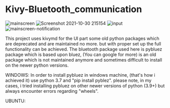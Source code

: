 # Kivy-Bluetooth_communication

![mainscreen](https://user-images.githubusercontent.com/78802681/139541518-6ea13fee-b35e-4f32-98d3-a2204833854b.png)
![Screenshot 2021-10-30 215154](https://user-images.githubusercontent.com/78802681/139541355-79d8fd1b-bb52-4892-ba4f-93536b2c384e.png)
![input](https://user-images.githubusercontent.com/78802681/139541365-2915d044-7da7-4eee-ae71-242d9572bb3e.png)
![mainscreen-notification](https://user-images.githubusercontent.com/78802681/139541532-5c183e5d-fbd3-4114-a59b-f74cdf67d9c8.png)


This project uses kivymd for the UI part some old python packages which are deprecated and are maintained no more. but with proper set up the full functionality can be achieved.
The bluetooth package used here is pybluez package which is based upon bluez, (You can google for more) is an old package which is not maintained anymore and sometimes difficult to install on the newer python versions.

WINDOWS:
In order to install pybluez in windows machine, (that's how i achieved it) use python 3.7 and "pip install pyblez".
please note, in my cases, i tried installing pybluez on other newer versions of python (3.9+) but always encounter errors regarding "wheels".

UBUNTU:

